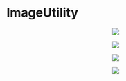# ImageUtility

<p align="center">
 <img src="https://imgur.com/kG6h48z.png" />
</p>
<p align="center">
 <img src="https://imgur.com/6qNfqHu.png" />
</p>
<p align="center">
 <img src="https://imgur.com/XuShOpt.png" />
</p>

<p align="center">
 <img src="https://imgur.com/8jm6iO5.png" />
</p>
